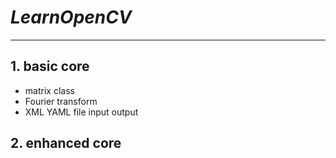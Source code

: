 # **_LearnOpenCV_**

---

## 1. **basic core**

- matrix class
- Fourier transform
- XML YAML file input output

## 2. **enhanced core**
